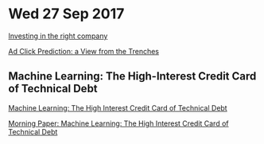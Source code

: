 # Wed 27 Sep 2017

[Investing in the right company](http://www.edupristine.com/blog/investing-in-right-company)

[Ad Click Prediction: a View from the Trenches](https://research.google.com/pubs/pub41159.html)

## Machine Learning: The High-Interest Credit Card of Technical Debt

[Machine Learning: The High Interest Credit Card of Technical Debt](https://research.google.com/pubs/pub43146.html)

[Morning Paper: Machine Learning: The High Interest Credit Card of Technical Debt](https://blog.acolyer.org/2016/02/29/machine-learning-the-high-interest-credit-card-of-technical-debt/)